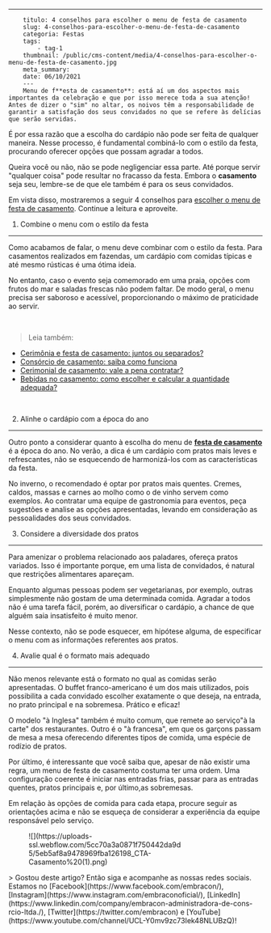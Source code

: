 ---
        titulo: 4 conselhos para escolher o menu de festa de casamento
        slug: 4-conselhos-para-escolher-o-menu-de-festa-de-casamento
        categoria: Festas
        tags:
            - tag-1
        thumbnail: /public/cms-content/media/4-conselhos-para-escolher-o-menu-de-festa-de-casamento.jpg
        meta_summary: 
        date: 06/10/2021
        ---
        Menu de f**esta de casamento**: está aí um dos aspectos mais importantes da celebração e que por isso merece toda a sua atenção! Antes de dizer o "sim" no altar, os noivos têm a responsabilidade de garantir a satisfação dos seus convidados no que se refere às delícias que serão servidas.

É por essa razão que a escolha do cardápio não pode ser feita de qualquer maneira. Nesse processo, é fundamental combiná-lo com o estilo da festa, procurando oferecer opções que possam agradar a todos.

Queira você ou não, não se pode negligenciar essa parte. Até porque servir "qualquer coisa" pode resultar no fracasso da festa. Embora o **casamento** seja seu, lembre-se de que ele também é para os seus convidados.

Em vista disso, mostraremos a seguir 4 conselhos para [escolher o menu de festa de casamento](https://www.embracon.com.br/blog/fornecedores-para-casamentos-escolha-bem-e-negocie-os-precos). Continue a leitura e aproveite.

1. Combine o menu com o estilo da festa
---------------------------------------

Como acabamos de falar, o menu deve combinar com o estilo da festa. Para casamentos realizados em fazendas, um cardápio com comidas típicas e até mesmo rústicas é uma ótima ideia.

No entanto, caso o evento seja comemorado em uma praia, opções com frutos do mar e saladas frescas não podem faltar. De modo geral, o menu precisa ser saboroso e acessível, proporcionando o máximo de praticidade ao servir.

‍

> Leia também:

- [Cerimônia e festa de casamento: juntos ou separados?](https://www.embracon.com.br/blog/cerimonia-e-festa-de-casamento-juntos-ou-separados)
- [Consórcio de casamento: saiba como funciona](https://www.embracon.com.br/blog/consorcio-de-casamento-saiba-como-funciona)
- [Cerimonial de casamento: vale a pena contratar?](https://www.embracon.com.br/blog/cerimonial-de-casamento-vale-a-pena-contratar)
- [Bebidas no casamento: como escolher e calcular a quantidade adequada?](https://www.embracon.com.br/blog/bebidas-no-casamento-como-escolher-e-calcular-a-quantidade-adequada)

‍

2. Alinhe o cardápio com a época do ano
---------------------------------------

Outro ponto a considerar quanto à escolha do menu de [**festa de casamento**](https://www.embracon.com.br/blog/fornecedores-para-casamentos-escolha-bem-e-negocie-os-precos) é a época do ano. No verão, a dica é um cardápio com pratos mais leves e refrescantes, não se esquecendo de harmonizá-los com as características da festa.

No inverno, o recomendado é optar por pratos mais quentes. Cremes, caldos, massas e carnes ao molho como o de vinho servem como exemplos. Ao contratar uma equipe de gastronomia para eventos, peça sugestões e analise as opções apresentadas, levando em consideração as pessoalidades dos seus convidados.

3. Considere a diversidade dos pratos
-------------------------------------

Para amenizar o problema relacionado aos paladares, ofereça pratos variados. Isso é importante porque, em uma lista de convidados, é natural que restrições alimentares apareçam.

Enquanto algumas pessoas podem ser vegetarianas, por exemplo, outras simplesmente não gostam de uma determinada comida. Agradar a todos não é uma tarefa fácil, porém, ao diversificar o cardápio, a chance de que alguém saia insatisfeito é muito menor.

Nesse contexto, não se pode esquecer, em hipótese alguma, de especificar o menu com as informações referentes aos pratos.

4. Avalie qual é o formato mais adequado
----------------------------------------

Não menos relevante está o formato no qual as comidas serão apresentadas. O buffet franco-americano é um dos mais utilizados, pois possibilita a cada convidado escolher exatamente o que deseja, na entrada, no prato principal e na sobremesa. Prático e eficaz!

O modelo "à Inglesa" também é muito comum, que remete ao serviço"à la carte" dos restaurantes. Outro é o "à francesa", em que os garçons passam de mesa a mesa oferecendo diferentes tipos de comida, uma espécie de rodízio de pratos.

Por último, é interessante que você saiba que, apesar de não existir uma regra, um menu de festa de casamento costuma ter uma ordem. Uma configuração coerente é iniciar nas entradas frias, passar para as entradas quentes, pratos principais e, por último,as sobremesas.

Em relação às opções de comida para cada etapa, procure seguir as orientações acima e não se esqueça de considerar a experiência da equipe responsável pelo serviço.

<figure class="w-richtext-figure-type-image w-richtext-align-center" style="max-width:310px"><div>![](https://uploads-ssl.webflow.com/5cc70a3a0871f750442da9d5/5eb5af8a9478969fba126198_CTA-Casamento%20(1).png)</div></figure>> Gostou deste artigo? Então siga e acompanhe as nossas redes sociais. Estamos no [Facebook](https://www.facebook.com/embracon/), [Instagram](https://www.instagram.com/embraconoficial/), [LinkedIn](https://www.linkedin.com/company/embracon-administradora-de-cons-rcio-ltda./), [Twitter](https://twitter.com/embracon) e [YouTube](https://www.youtube.com/channel/UCL-Y0mv9zc73Iek48NLUBzQ)!
        